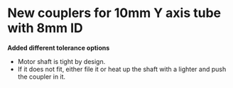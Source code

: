 # New couplers for 10mm Y axis tube with 8mm ID

**Added different tolerance options**

- Motor shaft is tight by design. 
- If it does not fit, either file it or heat up the shaft with a lighter and push the coupler in it.
